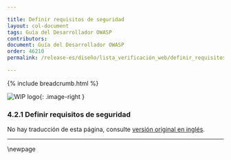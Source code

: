 ```yaml
---

title: Definir requisitos de seguridad
layout: col-document
tags: Guía del Desarrollador OWASP
contributors:
document: Guía del Desarrollador OWASP
order: 46210
permalink: /release-es/diseño/lista_verificación_web/definir_requisitos_seguridad/

---
```


{% include breadcrumb.html %}

<style type="text/css">
.image-right {
  height: 180px;
  display: block;
  margin-left: auto;
  margin-right: auto;
  float: right;
}
</style>

![WIP logo](../../../../assets/images/dg_wip.png "Trabajo en curso"){: .image-right }

### 4.2.1 Definir requisitos de seguridad

No hay traducción de esta página, consulte [versión original en inglés][release060201].

----

[release060201]: https://github.com/OWASP/www-project-developer-guide/blob/main/release/06-design/02-web-app-checklist/01-define-security-requirements.md

\newpage

